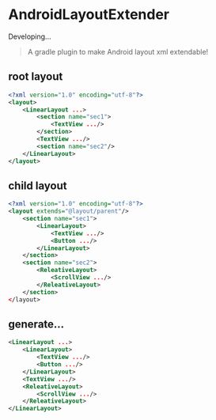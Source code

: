 # AndroidLayoutExtender
Developing...

 > A gradle plugin to make Android layout xml extendable!

## root layout
```xml
<?xml version="1.0" encoding="utf-8"?>
<layout>
    <LinearLayout ...>
        <section name="sec1">
            <TextView .../>
        </section>
        <TextView .../>
        <section name="sec2"/>
    </LinearLayout>
</layout>
```

## child layout
```xml
<?xml version="1.0" encoding="utf-8"?>
<layout extends="@layout/parent"/>
    <section name="sec1">
        <LinearLayout>
            <TextView .../>
            <Button .../>
        </LinearLayout>
    </section>
    <section name="sec2">
        <ReleativeLayout>
            <ScrollView .../>
        </ReleativeLayout>
    </section>
</layout>
```

## generate...
```xml
<LinearLayout ...>
    <LinearLayout>
        <TextView .../>
        <Button .../>
    </LinearLayout>
    <TextView .../>
    <ReleativeLayout>
        <ScrollView .../>
    </ReleativeLayout>
</LinearLayout>
```
